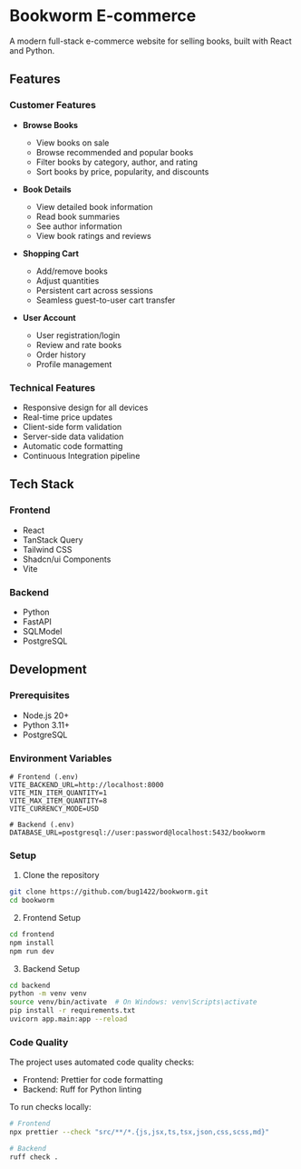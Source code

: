 # Bookworm E-commerce

A modern full-stack e-commerce website for selling books, built with React and Python.

## Features

### Customer Features
- **Browse Books**
  - View books on sale
  - Browse recommended and popular books
  - Filter books by category, author, and rating
  - Sort books by price, popularity, and discounts

- **Book Details**
  - View detailed book information
  - Read book summaries
  - See author information
  - View book ratings and reviews

- **Shopping Cart**
  - Add/remove books
  - Adjust quantities
  - Persistent cart across sessions
  - Seamless guest-to-user cart transfer

- **User Account**
  - User registration/login
  - Review and rate books
  - Order history
  - Profile management

### Technical Features
- Responsive design for all devices
- Real-time price updates
- Client-side form validation
- Server-side data validation
- Automatic code formatting
- Continuous Integration pipeline

## Tech Stack

### Frontend
- React
- TanStack Query
- Tailwind CSS
- Shadcn/ui Components
- Vite

### Backend
- Python
- FastAPI
- SQLModel
- PostgreSQL

## Development

### Prerequisites
- Node.js 20+
- Python 3.11+
- PostgreSQL

### Environment Variables
```env
# Frontend (.env)
VITE_BACKEND_URL=http://localhost:8000
VITE_MIN_ITEM_QUANTITY=1
VITE_MAX_ITEM_QUANTITY=8
VITE_CURRENCY_MODE=USD

# Backend (.env)
DATABASE_URL=postgresql://user:password@localhost:5432/bookworm
```

### Setup

1. Clone the repository
```bash
git clone https://github.com/bug1422/bookworm.git
cd bookworm
```

2. Frontend Setup
```bash
cd frontend
npm install
npm run dev
```

3. Backend Setup
```bash
cd backend
python -m venv venv
source venv/bin/activate  # On Windows: venv\Scripts\activate
pip install -r requirements.txt
uvicorn app.main:app --reload
```
### Code Quality

The project uses automated code quality checks:

- Frontend: Prettier for code formatting
- Backend: Ruff for Python linting

To run checks locally:

```bash
# Frontend
npx prettier --check "src/**/*.{js,jsx,ts,tsx,json,css,scss,md}"

# Backend
ruff check .
```
